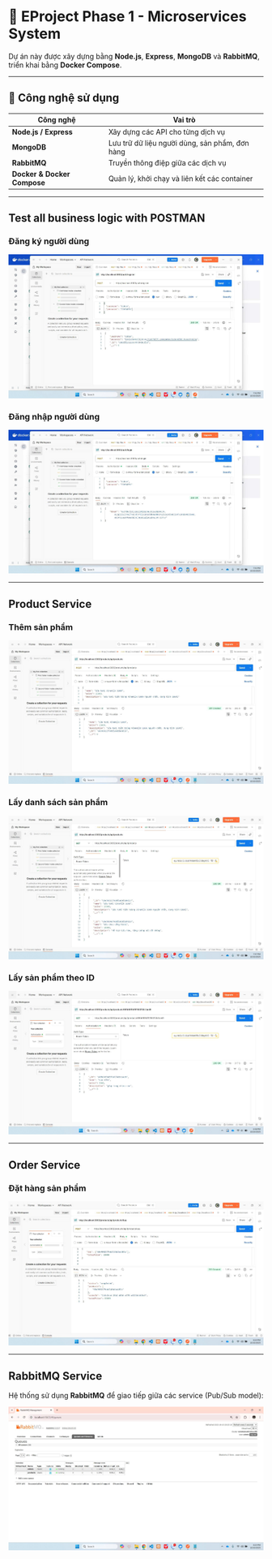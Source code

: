 # 🧩 EProject Phase 1 - Microservices System

Dự án này được xây dựng bằng **Node.js**, **Express**, **MongoDB** và **RabbitMQ**, triển khai bằng **Docker Compose**.

---

## 🚀 Công nghệ sử dụng

| Công nghệ | Vai trò |
|------------|----------|
| **Node.js / Express** | Xây dựng các API cho từng dịch vụ |
| **MongoDB** | Lưu trữ dữ liệu người dùng, sản phẩm, đơn hàng |
| **RabbitMQ** | Truyền thông điệp giữa các dịch vụ |
| **Docker & Docker Compose** | Quản lý, khởi chạy và liên kết các container |

---

## Test all business logic with POSTMAN
###  Đăng ký người dùng
![Register](public/results/register.jpg)

###  Đăng nhập người dùng
![Login](public/results/login.jpg)

---

## Product Service

### Thêm sản phẩm
![Product](public/results/add_products.jpg)

###  Lấy danh sách sản phẩm
![Get Product](public/results/get_products.jpg)

###  Lấy sản phẩm theo ID
![Order Product](public/results/check_product.jpg)

---

##  Order Service

###  Đặt hàng sản phẩm
![Order Product](public/results/order_products.jpg)


---

##  RabbitMQ Service

Hệ thống sử dụng **RabbitMQ** để giao tiếp giữa các service (Pub/Sub model):

![RabbitMQ](public/results/rabbit.jpg)

